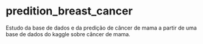 # predition_breast_cancer
Estudo da base de dados e da predição de câncer de mama a partir de uma base de dados do kaggle sobre câncer de mama.
